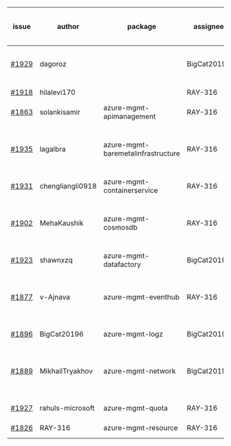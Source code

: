 | issue | author | package | assignee | bot advice | created date of issue | delay from created date |
| ------ | ------ | ------ | ------ | ------ | ------ | :-----: |
| [#1929](https://github.com/Azure/sdk-release-request/issues/1929) | dagoroz |   | BigCat20196 | new comment for author. | 2021-09-07 | 2 |
| [#1918](https://github.com/Azure/sdk-release-request/issues/1918) | hilalevi170 |   | RAY-316 |   | 2021-09-03 | 6 |
| [#1863](https://github.com/Azure/sdk-release-request/issues/1863) | solankisamir | azure-mgmt-apimanagement | RAY-316 |   | 2021-08-19 | 21 |
| [#1935](https://github.com/Azure/sdk-release-request/issues/1935) | lagalbra | azure-mgmt-baremetalinfrastructure | RAY-316 | new issue and better to confirm quickly. | 2021-09-09 | 0 |
| [#1931](https://github.com/Azure/sdk-release-request/issues/1931) | chengliangli0918 | azure-mgmt-containerservice | RAY-316 |   | 2021-09-09 | 0 |
| [#1902](https://github.com/Azure/sdk-release-request/issues/1902) | MehaKaushik | azure-mgmt-cosmosdb | RAY-316 | delay for a long time and better to handle now. | 2021-08-30 | 10 |
| [#1923](https://github.com/Azure/sdk-release-request/issues/1923) | shawnxzq | azure-mgmt-datafactory | BigCat20196 |   | 2021-09-03 | 6 |
| [#1877](https://github.com/Azure/sdk-release-request/issues/1877) | v-Ajnava | azure-mgmt-eventhub | RAY-316 | delay for a long time and better to handle now. | 2021-08-20 | 20 |
| [#1896](https://github.com/Azure/sdk-release-request/issues/1896) | BigCat20196 | azure-mgmt-logz | BigCat20196 |   | 2021-08-30 | 10 |
| [#1889](https://github.com/Azure/sdk-release-request/issues/1889) | MikhailTryakhov | azure-mgmt-network | BigCat20196 | delay for a long time and better to handle now. | 2021-08-26 | 14 |
| [#1927](https://github.com/Azure/sdk-release-request/issues/1927) | rahuls-microsoft | azure-mgmt-quota | RAY-316 |   | 2021-09-03 | 6 |
| [#1826](https://github.com/Azure/sdk-release-request/issues/1826) | RAY-316 | azure-mgmt-resource | RAY-316 |   | 2021-08-03 | 37 |
